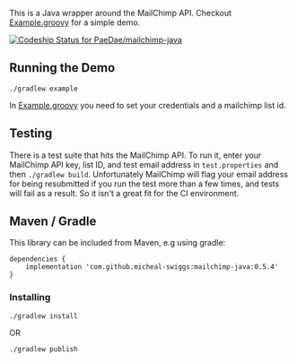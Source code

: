 This is a Java wrapper around the MailChimp API. Checkout [Example.groovy](src/example/groovy/com/mailchimp/Example.groovy) for a simple demo.

[ ![Codeship Status for PaeDae/mailchimp-java](https://app.codeship.com/projects/dc564a50-aa43-0136-c433-6e7b034bdf95/status?branch=master)](https://app.codeship.com/projects/309075)

## Running the Demo

    ./gradlew example

In [Example.groovy](src/example/groovy/com/mailchimp/Example.groovy) you need to set your credentials and a mailchimp list id.

## Testing

There is a test suite that hits the MailChimp API. To run it, enter your MailChimp API key, list ID, and test email address in `test.properties` and then `./gradlew build`. Unfortunately MailChimp will flag your email address for being resubmitted if you run the test more than a few times, and tests will fail as a result. So it isn't a great fit for the CI environment.

## Maven / Gradle

This library can be included from Maven, e.g using gradle:

    dependencies {
        implementation 'com.github.micheal-swiggs:mailchimp-java:0.5.4'
    }

### Installing

    ./gradlew install

OR

    ./gradlew publish

